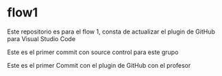 # flow1
Este repositorio es para el flow 1, consta de actualizar el plugin de GitHub para Visual Studio Code

Este es el primer commit con source control para este grupo

Este es el primer Commit con el plugin de GitHub con el profesor